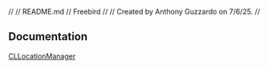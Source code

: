 //
//  README.md
//  Freebird
//
//  Created by Anthony Guzzardo on 7/6/25.
//

## Documentation
[CLLocationManager](https://developer.apple.com/documentation/corelocation/cllocationmanager)
